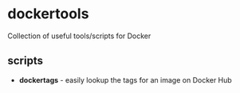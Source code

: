# dockertools

Collection of useful tools/scripts for Docker

## scripts

* **dockertags** - easily lookup the tags for an image on Docker Hub
